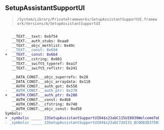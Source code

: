 ## SetupAssistantSupportUI

> `/System/Library/PrivateFrameworks/SetupAssistantSupportUI.framework/Versions/A/SetupAssistantSupportUI`

```diff

   __TEXT.__text: 0xbf54
   __TEXT.__auth_stubs: 0xaa0
   __TEXT.__objc_methlist: 0x49c
-  __TEXT.__const: 0x694
+  __TEXT.__const: 0x6b4
   __TEXT.__cstring: 0x601
   __TEXT.__swift5_typeref: 0xa1f
   __TEXT.__swift5_reflstr: 0x241

   __DATA_CONST.__objc_superrefs: 0x28
   __DATA_CONST.__objc_arraydata: 0x118
   __AUTH_CONST.__auth_got: 0x558
-  __AUTH_CONST.__auth_ptr: 0x278
+  __AUTH_CONST.__auth_ptr: 0x280
   __AUTH_CONST.__const: 0x4b8
   __AUTH_CONST.__cfstring: 0x740
   __AUTH_CONST.__objc_const: 0xd50
Symbols:
+ _symbolic _____ 23SetupAssistantSupportUI04$s23abC115UI0030WelcomeToDeviceViewswift_eDAEifMX106_0_33_BC0DD2D37507743ABA0B33D4935926D6Ll7PreviewfMf_15PreviewRegistryfMu_V
- _symbolic _____ 23SetupAssistantSupportUI04$s23abC72UI33_BC0DD2D37507743ABA0B33D4935926D6Ll7PreviewfMf_15PreviewRegistryfMu_V

```
